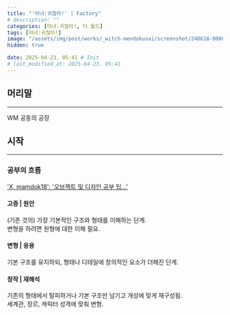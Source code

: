 ```yaml
---
title: "'마녀:귀찮아!' | Factory"
# description: ""
categories: [마녀:귀찮아!, 더 월드]
tags: [마녀:귀찮아!]
image: "/assets/img/post/works/_witch-mendokusai/screenshot/240618-000000.png"
hidden: true

date: 2025-04-23. 05:41 # Init
# last_modified_at: 2025-04-23. 05:41
---
```


## 머리말

---

WM 공동의 공장  

## 시작

---

### 공부의 흐름

['X, mamdok18': '오브젝트 및 디자인 공부 팁...'](https://x.com/mamdok18/status/1913968652350820730)  

#### 고증 \| 원안

(기존 것의) 가장 기본적인 구조와 형태를 이해하는 단계.  
변형을 하려면 원형에 대한 이해 필요.  

#### 변형 \| 응용

기본 구조를 유지하되, 형태나 디테일에 창의적인 요소가 더해진 단계.  

#### 창작 \| 재해석

기존의 형태에서 탈피하거나 기본 구조만 남기고 개성에 맞게 재구성됨.  
세계관, 장르, 캐릭터 성격에 맞춰 변형.  
